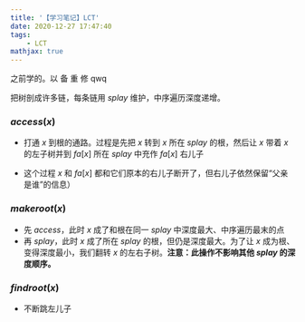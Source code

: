 ```yaml
---
title: '【学习笔记】LCT'
date: 2020-12-27 17:47:40
tags:
    - LCT
mathjax: true
---
```


之前学的。以 备 重 修 qwq

把树剖成许多链，每条链用 $splay$ 维护，中序遍历深度递增。

### $access(x)$

* 打通 $x$ 到根的通路。过程是先把 $x$ 转到 $x$ 所在 $splay$ 的根，然后让 $x$ 带着 $x$ 的左子树并到 $fa[x]$ 所在 $splay$ 中充作 $fa[x]$ 右儿子

* 这个过程 $x$ 和 $fa[x]$ 都和它们原本的右儿子断开了，但右儿子依然保留“父亲是谁”的信息）

### $makeroot(x)$

* 先 $access$，此时 $x$ 成了和根在同一 $splay$ 中深度最大、中序遍历最末的点
* 再 $splay$，此时 $x$ 成了所在 $splay$ 的根，但仍是深度最大。为了让 $x$ 成为根、变得深度最小，我们翻转 $x$ 的左右子树。**注意：此操作不影响其他 $splay$ 的深度顺序。**

### $findroot(x)$

* 不断跳左儿子